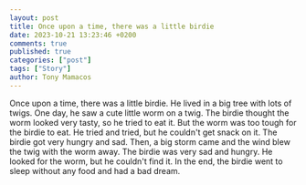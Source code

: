 ```yaml
---
layout: post
title: Once upon a time, there was a little birdie
date: 2023-10-21 13:23:46 +0200
comments: true
published: true
categories: ["post"]
tags: ["Story"]
author: Tony Mamacos
---
```

Once upon a time, there was a little birdie. He lived in a big tree with lots of twigs. One day, he saw a cute little worm on a twig. The birdie thought the worm looked very tasty, so he tried to eat it. 
But the worm was too tough for the birdie to eat. He tried and tried, but he couldn't get snack on it. The birdie got very hungry and sad. 
Then, a big storm came and the wind blew the twig with the worm away. The birdie was very sad and hungry. He looked for the worm, but he couldn't find it. In the end, the birdie went to sleep without any food and had a bad dream.
